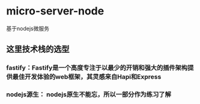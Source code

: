 # micro-server-node

基于nodejs微服务

## 这里技术栈的选型

### fastify：Fastify是一个高度专注于以最少的开销和强大的插件架构提供最佳开发体验的web框架，其灵感来自Hapi和Express

### nodejs源生： nodejs原生不能忘，所以一部分作为练习了解
